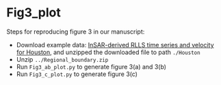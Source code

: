 
# Fig3_plot

Steps for reproducing figure 3 in our manuscript:
- Download example data: [InSAR-derived RLLS time series and velocity for Houston](https://drive.google.com/file/d/1376MdRwcObZUmJIERmbbKt5uXZDObeoO/view?usp=sharing), and unzipped the downloaded file to path `./Houston`
- Unzip `../Regional_boundary.zip`
- Run `Fig3_ab_plot.py` to generate figure 3(a) and 3(b)
- Run `Fig3_c_plot.py` to generate figure 3(c)
